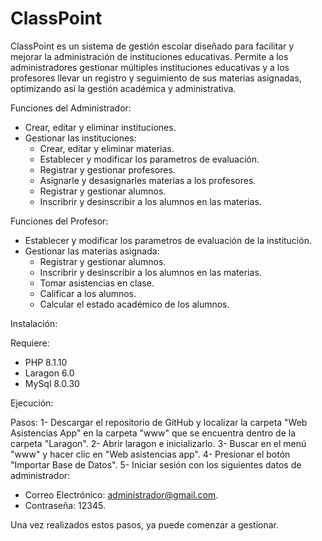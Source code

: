 # ClassPoint

ClassPoint es un sistema de gestión escolar diseñado para facilitar y mejorar la administración de instituciones educativas. Permite a los administradores gestionar múltiples instituciones educativas y a los profesores llevar un registro y seguimiento de sus materias asignadas, optimizando así la gestión académica y administrativa.

Funciones del Administrador:
- Crear, editar y eliminar instituciones.
- Gestionar las instituciones:
  - Crear, editar y eliminar materias.
  - Establecer y modificar los parametros de evaluación.
  - Registrar y gestionar profesores.
  - Asignarle y desasignarles materias a los profesores.
  - Registrar y gestionar alumnos.
  - Inscribrir y desinscribir a los alumnos en las materias.
 
Funciones del Profesor:
- Establecer y modificar los parametros de evaluación de la institución.
- Gestionar las materias asignada:
  - Registrar y gestionar alumnos.
  - Inscribrir y desinscribir a los alumnos en las materias.
  - Tomar asistencias en clase.
  - Calificar a los alumnos.
  - Calcular el estado académico de los alumnos.

Instalación:

Requiere:
- PHP 8.1.10
- Laragon 6.0
- MySql 8.0.30

Ejecución:

Pasos:
1- Descargar el repositorio de GitHub y localizar la carpeta "Web Asistencias App" en la carpeta "www" que se encuentra dentro de la carpeta "Laragon".
2- Abrir laragon e inicializarlo.
3- Buscar en el menú "www" y hacer clic en "Web asistencias app".
4- Presionar el botón "Importar Base de Datos".
5- Iniciar sesión con los siguientes datos de administrador:
  - Correo Electrónico: administrador@gmail.com.
  - Contraseña: 12345.

Una vez realizados estos pasos, ya puede comenzar a gestionar.
